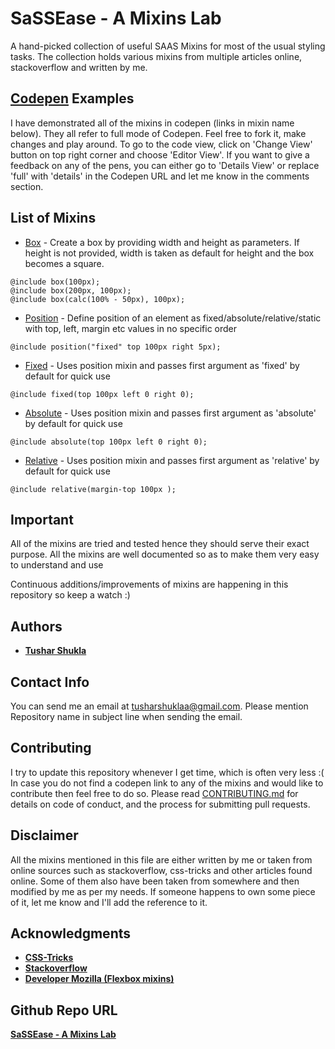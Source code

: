 # SaSSEase - A Mixins Lab

A hand-picked collection of useful SAAS Mixins for most of the usual styling tasks. The collection holds various mixins from multiple articles online, stackoverflow and written by me.

## [Codepen](https://codepen.io/) Examples
I have demonstrated all of the mixins in codepen (links in mixin name below). They all refer to full mode of Codepen. Feel free to fork it, make changes and play around. To go to the code view, click on 'Change View' button on top right corner and choose 'Editor View'. If you want to give a feedback on any of the pens, you can either go to 'Details View' or replace 'full' with 'details' in the Codepen URL and let me know in the comments section.

## List of Mixins
* [Box](https://codepen.io/tusharshukla/full/MqxaKZ/) - Create a box by providing width and height as parameters. If height is not provided, width is taken as default for height and the box becomes a square.
```
@include box(100px);
@include box(200px, 100px);
@include box(calc(100% - 50px), 100px);
```
* [Position](https://codepen.io/tusharshukla/full/mzepjv/) - Define position of an element as fixed/absolute/relative/static with top, left, margin etc values in no specific order
```
@include position("fixed" top 100px right 5px);
```
  * [Fixed](https://codepen.io/tusharshukla/full/mzepjv/) - Uses position mixin and passes first argument as 'fixed' by default for quick use
  ```
  @include fixed(top 100px left 0 right 0);
  ```
  * [Absolute](https://codepen.io/tusharshukla/full/mzepjv/) - Uses position mixin and passes first argument as 'absolute' by default for quick use
  ```
  @include absolute(top 100px left 0 right 0);
  ```
  * [Relative](https://codepen.io/tusharshukla/full/mzepjv/) - Uses position mixin and passes first argument as 'relative' by default for quick use
  ```
  @include relative(margin-top 100px );
  ```

## Important
All of the mixins are tried and tested hence they should serve their exact purpose.
All the mixins are well documented so as to make them very easy to understand and use

Continuous additions/improvements of mixins are happening in this repository so keep a watch :)

## Authors

* [**Tushar Shukla**](https://github.com/tusharshuklaa)

## Contact Info
You can send me an email at [tusharshuklaa@gmail.com](mailto:tusharshuklaa@gmail.com?Subject=SAAS%20Mixin%20Collection:Issue). Please mention Repository name in subject line when sending the email.

## Contributing
I try to update this repository whenever I get time, which is often very less :(
In case you do not find a codepen link to any of the mixins and would like to contribute then feel free to do so.
Please read [CONTRIBUTING.md](CONTRIBUTING.md) for details on code of conduct, and the process for submitting pull requests.

## Disclaimer

All the mixins mentioned in this file are either written by me or taken from online sources such as stackoverflow, css-tricks and other articles found online. Some of them also have been taken from somewhere and then modified by me as per my needs. If someone happens to own some piece of it, let me know and I'll add the reference to it.

## Acknowledgments

* [**CSS-Tricks**](https://css-tricks.com/)
* [**Stackoverflow**](https://stackoverflow.com/)
* [**Developer Mozilla (Flexbox mixins)**](https://developer.mozilla.org/en-US/docs/Web/CSS/CSS_Flexible_Box_Layout/Mixins)

## Github Repo URL
[**SaSSEase - A Mixins Lab**](https://github.com/tusharshuklaa/SaSSEase---A-Mixins-Lab)


